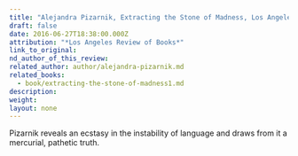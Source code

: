 ```yaml
---
title: "Alejandra Pizarnik, Extracting the Stone of Madness, Los Angeles Review of Books"
draft: false
date: 2016-06-27T18:38:00.000Z
attribution: "*Los Angeles Review of Books*"
link_to_original:
nd_author_of_this_review:
related_author: author/alejandra-pizarnik.md
related_books:
  - book/extracting-the-stone-of-madness1.md
description:
weight:
layout: none
---
```

Pizarnik reveals an ecstasy in the instability of language and draws from it a mercurial, pathetic truth.

